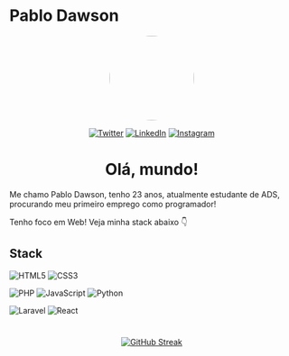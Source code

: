 # Pablo Dawson

<div align="center">
  <img style="border-radius:100px;" height="150" src="https://avatars.githubusercontent.com/u/38766471?s=400&u=787853edcdc4eb5407f6c1ce261683fa3abb57fa&v=4"  />

[![Twitter](https://img.shields.io/badge/Twitter-000?style=for-the-badge&logo=twitter)](https://twitter.com/pablodawsom) [![LinkedIn](https://img.shields.io/badge/LinkedIn-000?style=for-the-badge&logo=linkedin&logoColor=0E76A8)](https://www.linkedin.com/in/dawsompablo/) [![Instagram](https://img.shields.io/badge/Instagram-000?style=for-the-badge&logo=instagram)](https://www.instagram.com/dawsompablo/)

#

# Olá, mundo!

</div>

Me chamo Pablo Dawson, tenho 23 anos, atualmente estudante de ADS, procurando meu primeiro emprego como programador!

Tenho foco em Web! Veja minha stack abaixo 👇

## Stack

![HTML5](https://img.shields.io/badge/HTML5-000?style=for-the-badge&logo=html5) ![CSS3](https://img.shields.io/badge/CSS3-000?style=for-the-badge&logo=css3&logoColor=264CE4)

![PHP](https://img.shields.io/badge/php-000?style=for-the-badge&logo=php&logoColor=297baa) ![JavaScript](https://img.shields.io/badge/JavaScript-000?style=for-the-badge&logo=javascript) ![Python](https://img.shields.io/badge/Python-000?style=for-the-badge&logo=python)

![Laravel](https://img.shields.io/badge/Laravel-000?style=for-the-badge&logo=laravel) ![React](https://img.shields.io/badge/React-000?style=for-the-badge&logo=react)

#

<div align="center">

[![GitHub Streak](https://streak-stats.demolab.com?user=dawsompablo&theme=material&hide_border=true&border_radius=5&locale=pt_BR&date_format=M%20j%5B%2C%20Y%5D)](https://git.io/streak-stats)

</div>

